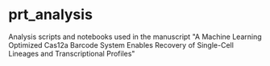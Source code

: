 # prt_analysis
Analysis scripts and notebooks used in the manuscript "A Machine Learning Optimized Cas12a Barcode System Enables Recovery of Single-Cell Lineages and Transcriptional Profiles"
